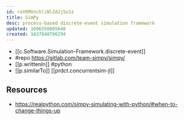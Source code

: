 ```yaml
---
id: raYKMVnchliNlZdJjSo1z
title: SimPy
desc: process-based discrete-event simulation framework
updated: 1696350805648
created: 1637848786294
---
```


- [[c.Software.Simulation-Framework.discrete-event]]
- #repo https://gitlab.com/team-simpy/simpy/
- [[p.writtenIn]] #python
- [[p.similarTo]] [[prdct.concurrentsim-jl]] 


## Resources

- https://realpython.com/simpy-simulating-with-python/#when-to-change-things-up